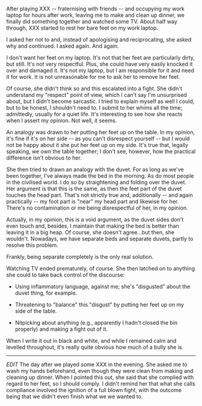 After playing XXX -- fraternising with friends -- and occupying my work
laptop for hours after work, leaving me to make and clean up dinner, we
finally did something together and watched some TV. About half way
through, XXX started to rest her bare feet on my work laptop.

I asked her not to and, instead of apologising and reciprocating, she
asked why and continued. I asked again. And again.

I don't want her feet on my laptop. It's not that her feet are
particularly dirty, but still. It's not very respectful. Plus, she could
have very easily knocked it over and damaged it. It's not my laptop, but
I am responsible for it and need it for work. It is not unreasonable for
me to ask her to remove her feet.

Of course, she didn't think so and this escalated into a fight. She
didn't understand my "respect" point of view, which I can't say I'm
unsurprised about, but I didn't become sarcastic. I tried to explain
myself as well I could, but to be honest, I shouldn't need to. I submit
to her whims all the time; admittedly, usually for a quiet life. It's
interesting to see how she reacts when I assert my opinion. Not well, it
seems.

An analogy was drawn to her putting her feet up on the table. In my
opinion, it's fine if it's on her side -- as you can't disrespect
yourself -- but I would not be happy about it she put her feet up on my
side. It's true that, legally speaking, we own the table together; I
don't see, however, how the practical difference isn't obvious to her.

She then tried to drawn an analogy with the duvet. For as long as we've
been together, I've always made the bed in the morning. As do most
people in the civilised world. I do so by straightening and folding over
the duvet. Her argument is that this is the same, as then the feet part
of the duvet touches the head part. That's not strictly true and,
additionally -- and again practically -- my foot part is "near" my head
part and likewise for her. There's no contamination or me being
disrespectful of her, in my opinion.

Actually, in my opinion, this is a void argument, as the duvet sides
don't even touch and, besides, I maintain that making the bed is better
than leaving it in a big heap. Of course, she doesn't agree...but then,
she wouldn't. Nowadays, we have separate beds and separate duvets,
partly to resolve this problem.

Frankly, being separate completely is the only real solution.

Watching TV ended prematurely, of course. She then latched on to
anything she could to take back control of the discourse:

* Using inflammatory language, against me; she's "disgusted" about the
  duvet thing, for example.

* Threatening to "balance" this "disgust" by putting her feet up on my
  side of the table.

* Nitpicking about anything (e.g., apparently I hadn't closed the bin
  properly) and making a fight out of it.

When I write it out in black and white, and while I remained calm and
levelled throughout, it's really quite obvious how much of a bully she
is.

---
*EDIT* The day after we played some XXX in the evening. She asked me to
wash my hands beforehand, even though they were clean from making and
cleaning up dinner. When I pointed this out, she said that she complied
with regard to her feet, so I should comply. I didn't remind her that
what she calls compliance involved the ignition of a full blown fight,
with the outcome being that we didn't even finish what we we wanted to.
